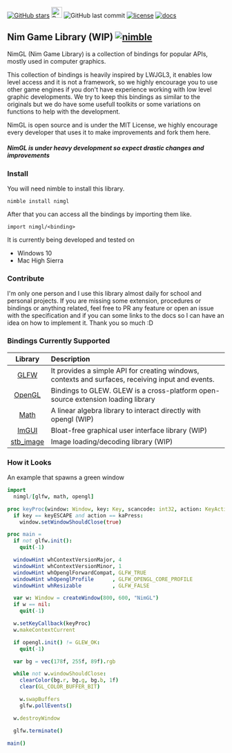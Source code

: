 [![GitHub stars](https://img.shields.io/github/stars/cavariux/nimgl.svg?style=social&logo=github&label=Stars)](https://github.com/cavariux/nimgl)
<a href="https://www.buymeacoffee.com/cavariux" target="_blank"><img src="https://www.buymeacoffee.com/assets/img/custom_images/white_img.png" alt="Buy Me A Coffee" height="25"></a>
![GitHub last commit](https://img.shields.io/github/last-commit/cavariux/nimgl.svg?style=flat-square)
[![license](https://img.shields.io/github/license/mashape/apistatus.svg?style=flat-square)](LICENSE)
[![docs](https://img.shields.io/badge/docs-passing-ff69b4.svg?style=flat-square)](https://nimgl.org)

## Nim Game Library (WIP) [![nimble](https://raw.githubusercontent.com/yglukhov/nimble-tag/master/nimble.png)](https://github.com/nim-lang/nimble)

NimGL (Nim Game Library) is a collection of bindings for popular APIs, mostly used in computer graphics.

This collection of bindings is heavily inspired by LWJGL3, it enables low level access and it is not a framework, so we highly encourage you to use other game engines if you don't have experience working with low level graphic developments.
We try to keep this bindings as similar to the originals but we do have some usefull toolkits or some variations on functions to help with the development.

NimGL is open source and is under the MIT License, we highly encourage every developer that uses it to make improvements and fork them here.

##### NimGL is under heavy development so expect drastic changes and improvements

### Install

You will need nimble to install this library.

```shell
nimble install nimgl
```

After that you can access all the bindings by importing them like.

```shell
import nimgl/<binding>
```

It is currently being developed and tested on

* Windows 10
* Mac High Sierra

### Contribute

I'm only one person and I use this library almost daily for school and personal
projects. If you are missing some extension, procedures or bindings or anything
related, feel free to PR any feature or open an issue with the specification and
if you can some links to the docs so I can have an idea on how to implement it.
Thank you so much :D

### Bindings Currently Supported

| Library                              | Description                                                                                       |
| :-------:                            | :------------                                                                                     |
| [GLFW](src/nimgl/glfw.nim)           | It provides a simple API for creating windows, contexts and surfaces, receiving input and events. |
| [OpenGL](src/nimgl/opengl.nim)       | Bindings to GLEW. GLEW is a cross-platform open-source extension loading library                  |
| [Math](src/nimgl/math.nim)           | A linear algebra library to interact directly with opengl (WIP)                                   |
| [ImGUI](src/nimgl/imgui.nim)         | Bloat-free graphical user interface library (WIP)                                                 |
| [stb_image](src/nimgl/stb_image.nim) | Image loading/decoding library (WIP)                                                              |

### How it Looks

An example that spawns a green window

```nim
import
  nimgl/[glfw, math, opengl]

proc keyProc(window: Window, key: Key, scancode: int32, action: KeyAction, mods: KeyMod): void {.cdecl.} =
  if key == keyESCAPE and action == kaPress:
    window.setWindowShouldClose(true)

proc main =
  if not glfw.init():
    quit(-1)

  windowHint whContextVersionMajor, 4
  windowHint whContextVersionMinor, 1
  windowHint whOpenglForwardCompat, GLFW_TRUE
  windowHint whOpenglProfile      , GLFW_OPENGL_CORE_PROFILE
  windowHint whResizable          , GLFW_FALSE

  var w: Window = createWindow(800, 600, "NimGL")
  if w == nil:
    quit(-1)

  w.setKeyCallback(keyProc)
  w.makeContextCurrent

  if opengl.init() != GLEW_OK:
    quit(-1)

  var bg = vec(178f, 255f, 89f).rgb

  while not w.windowShouldClose:
    clearColor(bg.r, bg.g, bg.b, 1f)
    clear(GL_COLOR_BUFFER_BIT)

    w.swapBuffers
    glfw.pollEvents()

  w.destroyWindow

  glfw.terminate()

main()
```
